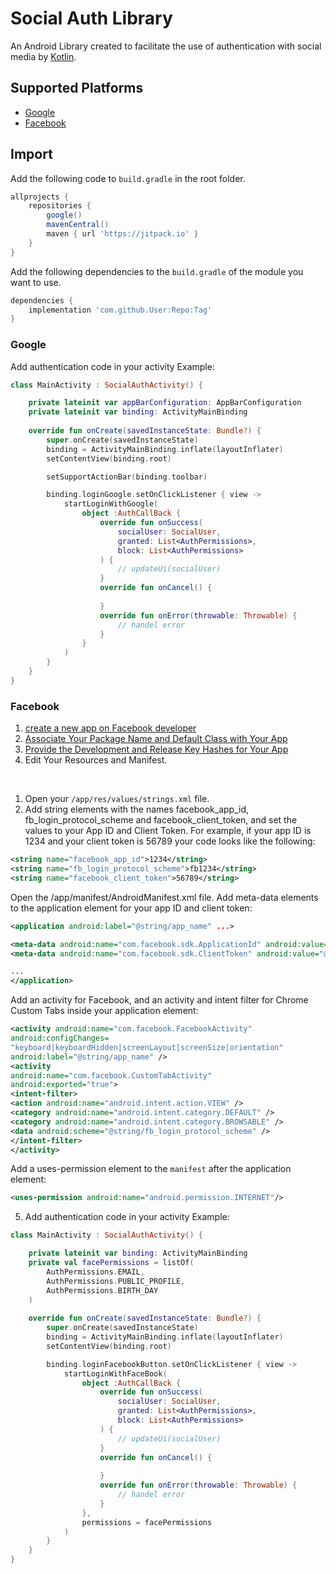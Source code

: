 # Social Auth Library

An Android Library created to facilitate the use of authentication with social media by [Kotlin](http://kotlinlang.org/).

## Supported Platforms

* [Google](https://developers.google.com/identity/sign-in/android/sign-in)
* [Facebook](https://developers.facebook.com/docs/facebook-login/android/)

## Import

Add the following code to `build.gradle` in the root folder.

```groovy
allprojects {
    repositories {
        google()
        mavenCentral()
        maven { url 'https://jitpack.io' }
    }
}
```

Add the following dependencies to the `build.gradle` of the module you want to use.

```groovy
dependencies {
    implementation 'com.github.User:Repo:Tag'
}
```
### Google
Add authentication code in your activity
Example:
```kotlin
class MainActivity : SocialAuthActivity() {

    private lateinit var appBarConfiguration: AppBarConfiguration
    private lateinit var binding: ActivityMainBinding
    
    override fun onCreate(savedInstanceState: Bundle?) {
        super.onCreate(savedInstanceState)
        binding = ActivityMainBinding.inflate(layoutInflater)
        setContentView(binding.root)

        setSupportActionBar(binding.toolbar)

        binding.loginGoogle.setOnClickListener { view ->
            startLoginWithGoogle(
                object :AuthCallBack {
                    override fun onSuccess(
                        socialUser: SocialUser,
                        granted: List<AuthPermissions>,
                        block: List<AuthPermissions>
                    ) {
                        // updateUi(socialUser)
                    }
                    override fun onCancel() {
                       
                    }
                    override fun onError(throwable: Throwable) {
                        // handel error
                    }
                }
            )
        }
    }
}
```
### Facebook
1. [create a new app on Facebook developer](https://developers.facebook.com/docs/facebook-login/android/#1--select-an-app-or-create-a-new-app)
2. [Associate Your Package Name and Default Class with Your App](https://developers.facebook.com/docs/facebook-login/android/#5--associate-your-package-name-and-default-class-with-your-app)
3. [Provide the Development and Release Key Hashes for Your App](https://developers.facebook.com/docs/facebook-login/android/#6--provide-the-development-and-release-key-hashes-for-your-app)
4. Edit Your Resources and Manifest.
</br >


1. Open your `/app/res/values/strings.xml` file.
2. Add string elements with the names facebook_app_id, fb_login_protocol_scheme and facebook_client_token, and set the values to your App ID and Client Token. For example, if your app ID is 1234 and your client token is 56789 your code looks like the following:
```xml
<string name="facebook_app_id">1234</string>
<string name="fb_login_protocol_scheme">fb1234</string>
<string name="facebook_client_token">56789</string>
```

Open the /app/manifest/AndroidManifest.xml file.
Add meta-data elements to the application element for your app ID and client token:
```xml
<application android:label="@string/app_name" ...>

<meta-data android:name="com.facebook.sdk.ApplicationId" android:value="@string/facebook_app_id"/>
<meta-data android:name="com.facebook.sdk.ClientToken" android:value="@string/facebook_client_token"/>

...
</application>
```
Add an activity for Facebook, and an activity and intent filter for Chrome Custom Tabs inside your application element:

```xml
<activity android:name="com.facebook.FacebookActivity"
android:configChanges=
"keyboard|keyboardHidden|screenLayout|screenSize|orientation"
android:label="@string/app_name" />
<activity
android:name="com.facebook.CustomTabActivity"
android:exported="true">
<intent-filter>
<action android:name="android.intent.action.VIEW" />
<category android:name="android.intent.category.DEFAULT" />
<category android:name="android.intent.category.BROWSABLE" />
<data android:scheme="@string/fb_login_protocol_scheme" />
</intent-filter>
</activity>
```
Add a uses-permission element to the `manifest` after the application element:
```xml
<uses-permission android:name="android.permission.INTERNET"/>
```
5. Add authentication code in your activity
   Example:
```kotlin
class MainActivity : SocialAuthActivity() {

    private lateinit var binding: ActivityMainBinding
    private val facePermissions = listOf(
        AuthPermissions.EMAIL,
        AuthPermissions.PUBLIC_PROFILE,
        AuthPermissions.BIRTH_DAY
    )
    
    override fun onCreate(savedInstanceState: Bundle?) {
        super.onCreate(savedInstanceState)
        binding = ActivityMainBinding.inflate(layoutInflater)
        setContentView(binding.root)

        binding.loginFacebookButton.setOnClickListener { view ->
            startLoginWithFaceBook(
                object :AuthCallBack {
                    override fun onSuccess(
                        socialUser: SocialUser,
                        granted: List<AuthPermissions>,
                        block: List<AuthPermissions>
                    ) {
                        // updateUi(socialUser)
                    }
                    override fun onCancel() {
                       
                    }
                    override fun onError(throwable: Throwable) {
                        // handel error
                    }
                },
                permissions = facePermissions
            )
        }
    }
}
```




